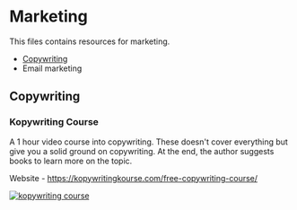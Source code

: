 # Marketing

This files contains resources for marketing.

* [Copywriting](#copywriting)
* Email marketing


## Copywriting

### Kopywriting Course

A 1 hour video course into copywriting. These doesn't cover everything but give you a solid ground on copywriting. At the end, the author suggests books to learn more on the topic.

Website - https://kopywritingkourse.com/free-copywriting-course/

[![kopywriting course](https://user-images.githubusercontent.com/4047597/66063349-cff3e700-e560-11e9-8c3c-06158840c223.png)](https://kopywritingkourse.com/free-copywriting-course/)

